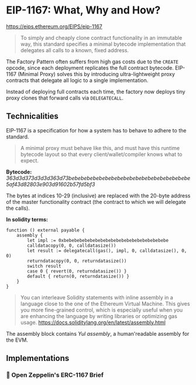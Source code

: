 # EIP-1167: What, Why and How?

https://eips.ethereum.org/EIPS/eip-1167

> To simply and cheaply clone contract functionality in an immutable way, this standard specifies a minimal bytecode implementation that delegates all calls to a known, fixed address.

The Factory Pattern often suffers from high gas costs due to the `CREATE` opcode, since each deployment replicates the full contract bytecode. EIP-1167 (Minimal Proxy) solves this by introducing ultra-lightweight proxy contracts that delegate all logic to a single implementation.

Instead of deploying full contracts each time, the factory now deploys tiny proxy clones that forward calls via `DELEGATECALL`.

## Technicalities

EIP-1167 is a specification for how a system has to behave to adhere to the standard.

> A minimal proxy must behave like this, and must have this runtime bytecode layout so that every client/wallet/compiler knows what to expect.

**Bytecode:** _363d3d373d3d3d363d73bebebebebebebebebebebebebebebebebebebebe5af43d82803e903d91602b57fd5bf3_

The bytes at indices 10-29 (inclusive) are replaced with the 20-byte address of the master functionality contract (the contract to which we will delegate the calls).

**In solidity terms:**

```solidity
function () external payable {
    assembly {
        let impl := 0xbebebebebebebebebebebebebebebebebebebebe
        calldatacopy(0, 0, calldatasize())
        let result := delegatecall(gas(), impl, 0, calldatasize(), 0, 0)
        returndatacopy(0, 0, returndatasize())
        switch result
        case 0 { revert(0, returndatasize()) }
        default { return(0, returndatasize()) }
    }
}
```

> You can interleave Solidity statements with inline assembly in a language close to the one of the Ethereum Virtual Machine. This gives you more fine-grained control, which is especially useful when you are enhancing the language by writing libraries or optimizing gas usage.
> https://docs.soliditylang.org/en/latest/assembly.html

The assembly block contains _Yul assembly_, a human'readable assembly for the EVM.

## Implementations

### 📜 Open Zeppelin's ERC-1167 Brief
